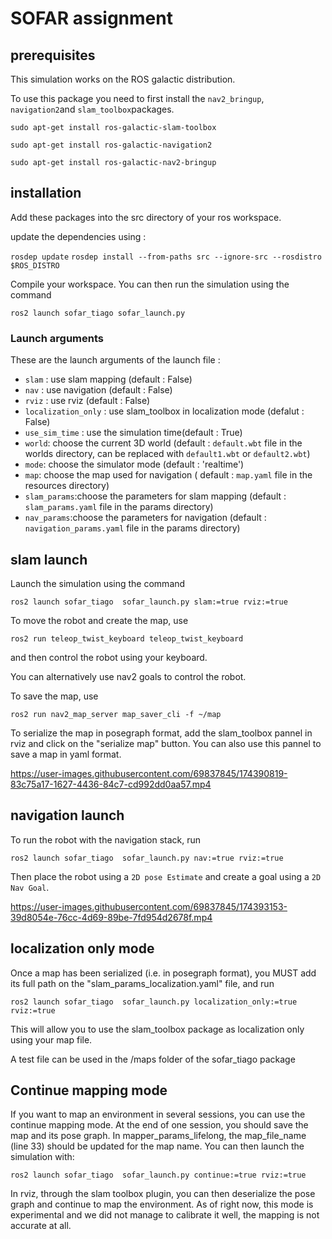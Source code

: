 # SOFAR assignment

## prerequisites 

This simulation works on the ROS galactic distribution.

To use this package you need to first install the `nav2_bringup`, `navigation2`and `slam_toolbox`packages.

`sudo apt-get install ros-galactic-slam-toolbox`

`sudo apt-get install ros-galactic-navigation2`

`sudo apt-get install ros-galactic-nav2-bringup`


## installation 

Add these packages into the src directory of your ros workspace.

update the dependencies using :

`rosdep update`
`rosdep install --from-paths src --ignore-src --rosdistro $ROS_DISTRO`

Compile your workspace.
You can then run the simulation using the command

`ros2 launch sofar_tiago sofar_launch.py`

### Launch arguments

These are the launch arguments of the launch file : 
- `slam` : use slam mapping  (default : False)
- `nav` : use navigation (default : False)
- `rviz` : use rviz (default : False)
- `localization_only` : use slam_toolbox in localization mode (defalut : False)
- `use_sim_time` : use the simulation time(default : True)
- `world`: choose the current 3D world (default : `default.wbt` file in the worlds directory, can be replaced with `default1.wbt` or `default2.wbt`)
- `mode`: choose the simulator mode (default : 'realtime')
- `map`: choose the map used for navigation ( default : `map.yaml` file in the resources directory)
- `slam_params`:choose the parameters for slam mapping (default : `slam_params.yaml` file in the params directory)
- `nav_params`:choose the parameters for navigation (default : `navigation_params.yaml` file in the params directory)

## slam launch

Launch the simulation using the command 

`ros2 launch sofar_tiago  sofar_launch.py slam:=true rviz:=true`

To move the robot and create the map, use 

`ros2 run teleop_twist_keyboard teleop_twist_keyboard`

and then control the robot using your keyboard.

You can alternatively use nav2 goals to control the robot. 

To save the map, use

`ros2 run nav2_map_server map_saver_cli -f ~/map`

To serialize the map in posegraph format, add the slam_toolbox pannel in rviz and click on the "serialize map" button. You can also use this pannel to save a map in yaml format.  



https://user-images.githubusercontent.com/69837845/174390819-83c75a17-1627-4436-84c7-cd992dd0aa57.mp4



## navigation launch

To run the robot with the navigation stack, run 

`ros2 launch sofar_tiago  sofar_launch.py nav:=true rviz:=true`

Then place the robot using a `2D pose Estimate` and create a goal using a `2D Nav Goal`.  


https://user-images.githubusercontent.com/69837845/174393153-39d8054e-76cc-4d69-89be-7fd954d2678f.mp4



## localization only mode 

Once a map has been serialized (i.e. in posegraph format), you MUST add its full path on the "slam_params_localization.yaml" file, and run 

 `ros2 launch sofar_tiago  sofar_launch.py localization_only:=true rviz:=true`
 
 This will allow you to use the slam_toolbox package as localization only using your map file. 
 
 A test file can be used in the /maps folder of the sofar_tiago package

## Continue mapping mode

If you want to map an environment in several sessions, you can use the continue mapping mode. At the end of one session, you should save the map and its pose graph. In mapper_params_lifelong, the map_file_name (line 33) should be updated for the map name. You can then launch the simulation with:

`ros2 launch sofar_tiago  sofar_launch.py continue:=true rviz:=true`

In rviz, through the slam toolbox plugin, you can then deserialize the pose graph and continue to map the environment.
As of right now, this mode is experimental and we did not manage to calibrate it well, the mapping is not accurate at all.
 
